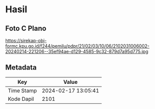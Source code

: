 # Hasil

## Foto C Plano

https://sirekap-obj-formc.kpu.go.id/f244/pemilu/pdpr/21/02/03/10/06/2102031006002-20240214-221206--35ef94ae-d129-4585-9c32-879d7a95d775.jpg


## Metadata

| Key        | Value               |
| ---------- | ------------------- |
| Time Stamp | 2024-02-17 13:05:41 |
| Kode Dapil | 2101                |



